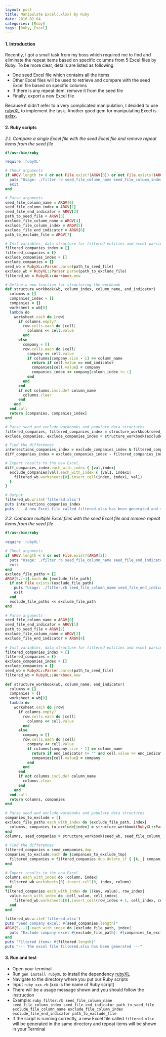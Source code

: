 ```yaml
---
layout: post
title: Manipulate Excel(.xlsx) by Ruby
date: 2016-02-04
categories: [Ruby]
tags: [Ruby, Excel]
---
```


#### 1. Introduction

Recently, I got a small task from my boss which required me to find and eliminate the repeat items based on specific columns from 5 Excel files by Ruby. To be more clear, details are listed as following:

- One seed Excel file which contains all the items
- Other Excel files will be used to retrieve and compare with the seed Excel file based on specific columns
- If there is any repeat item, remove it from the seed file
- Finally, export a new Excel file

Because it didn't refer to a very complicated manipulation, I decided to use [rubyXL](https://github.com/weshatheleopard/rubyXL) to implement the task. Another good gem for manipulating Excel is [axlsx](https://github.com/randym/axlsx). 

#### 2. Ruby scripts

*2.1. Compare a single Excel file with the seed Excel file and remove repeat items from the seed file*
 
```ruby
#!/usr/bin/ruby

require 'rubyXL'

# Check arguments
if ARGV.length != 8 or not File.exist?(ARGV[3]) or not File.exists?(ARGV[7])
  puts "Usage: ./filter.rb seed_file_column_name seed_file_column_index seed_file_end_indicator path_to_seed_file exclude_file_column_name exclude_file_column_index exclude_file_end_indicator path_to_exclude_file"
  exit
end

# Parse arguments
seed_file_column_name = ARGV[0]
seed_file_column_index = ARGV[1]
seed_file_end_indicator = ARGV[2]
path_to_seed_file = ARGV[3]
exclude_file_column_name = ARGV[4]
exclude_file_column_index = ARGV[5] 
exclude_file_end_indicator = ARGV[6]
path_to_exclude_file = ARGV[7]

# Init variables, data structure for filtered entities and excel parsing
filtered_companies_index = []
filtered_companies = {}
exclude_companies_index = []
exclude_companies = {}
seed_wb = RubyXL::Parser.parse(path_to_seed_file)
exclude_wb = RubyXL::Parser.parse(path_to_exclude_file)
filtered_wb = RubyXL::Workbook.new

# Define a new function for structuring the workbook
def structure_workbook(wb, column_index, column_name, end_indicator)
  columns = []
  companies_index = []
  companies = {}
  worksheet = wb[0]
  lambda do
    worksheet.each do |row|
      if columns.empty?
        row.cells.each do |cell|
          columns << cell.value
        end
      else
        company = []
        row.cells.each do |cell|
          company << cell.value
          if columns[company.size - 1] == column_name
            return if cell.value == end_indicator
            companies[cell.value] = company
            companies_index << company[column_index.to_i]
          end
        end
      end
      if not columns.include? column_name
        columns.clear
      end
    end
  end.call
  return [companies, companies_index]
end

# Parse seed and exclude workbooks and populate data structures
filtered_companies, filtered_companies_index = structure_workbook(seed_wb, seed_file_column_index, seed_file_column_name, seed_file_end_indicator)
exclude_companies, exclude_companies_index = structure_workbook(exclude_wb, exclude_file_column_index, exclude_file_column_name, exclude_file_end_indicator)

# Find the differences
intersections_companies_index = exclude_companies_index & filtered_companies_index
diff_companies_index = exclude_companies_index - filtered_companies_index

# Export results to the new Excel
diff_companies_index.each_with_index { |val,index|
  exclude_companies[val].each_with_index { |val1, index1|
    filtered_wb.worksheets[0].insert_cell(index, index1, val1)
  }
}

# Output
filtered_wb.write('filtered.xlsx')
puts intersections_companies_index
puts '---A new Excel file called filtered.xlsx has been generated and repeat items are shown above!---'
```


*2.2. Compare multiple Excel files with the seed Excel file and remove repeat items from the seed file* 

```ruby
#!/usr/bin/ruby
​
require 'rubyXL'
​
# Check arguments
if ARGV.length < 6 or not File.exist?(ARGV[2])
  puts "Usage: ./filter.rb seed_file_column_name seed_file_end_indicator path_to_seed_file exclude_file_column_name exclude_file_end_indicator path_to_exclude_file path_to_exclude_file .."
  exit
end
exclude_file_paths = []
ARGV[5..-1].each do |exclude_file_path|
  if not File.exists?(exclude_file_path)
    puts "Usage: ./filter.rb seed_file_column_name seed_file_end_indicator path_to_seed_file exclude_file_column_name exclude_file_end_indicator path_to_exclude_file path_to_exclude_file .."
    exit
  end
  exclude_file_paths << exclude_file_path
end
​
# Parse arguments
seed_file_column_name = ARGV[0]
seed_file_end_indicator = ARGV[1]
path_to_seed_file = ARGV[2]
exclude_file_column_name = ARGV[3]
exclude_file_end_indicator = ARGV[4]
​
# Init variables, data structure for filtered entities and excel parsing
filtered_companies_index = []
filtered_companies = {}
exclude_companies_index = []
exclude_companies = {}
seed_wb = RubyXL::Parser.parse(path_to_seed_file)
filtered_wb = RubyXL::Workbook.new
​
def structure_workbook(wb, column_name, end_indicator)
  columns = []
  companies = {}
  worksheet = wb[0]
  lambda do
    worksheet.each do |row|
      if columns.empty?
        row.cells.each do |cell|
          columns << cell.value
        end
      else
        company = []
        row.cells.each do |cell|
          company << cell.value
          if columns[company.size - 1] == column_name
            return if end_indicator != "" and cell.value == end_indicator
            companies[cell.value] = company
          end
        end
      end
      if not columns.include? column_name
        columns.clear
      end
    end
  end.call
  return columns, companies
end
​
# Parse seed and exclude workbooks and populate data structures
companies_to_exclude = []
exclude_file_paths.each_with_index do |exclude_file_path, index|
  columns, companies_to_exclude[index] = structure_workbook(RubyXL::Parser.parse(exclude_file_path), exclude_file_column_name, exclude_file_end_indicator)
end
columns, seed_companies = structure_workbook(seed_wb, seed_file_column_name, seed_file_end_indicator)
​
# Find the differences
filtered_companies = seed_companies.dup
companies_to_exclude.each do |companies_to_exclude_tmp|
  filtered_companies = filtered_companies.dup.delete_if { |k,_| companies_to_exclude_tmp.key?(k) }
end
​
# Import results to the new Excel
columns.each_with_index do |column, index|
  filtered_wb.worksheets[0].insert_cell(0, index, column)
end
filtered_companies.each_with_index do |(key, value), row_index|
  value.each_with_index do |cell_value, cell_index|
    filtered_wb.worksheets[0].insert_cell(row_index + 1, cell_index, cell_value)
  end
end
​
filtered_wb.write('filtered.xlsx')
puts "Seed company excel: #{seed_companies.length}"
ARGV[5..-1].each_with_index do |exclude_file_path, index|
  puts "Exclude company excel #{exclude_file_path}: #{companies_to_exclude[index].length}"
end
puts "Filtered items: #{filtered.length}"
puts "--- The excel file filtered.xlsx has been generated ---"
```

#### 3. Run and test

- Open your terminal
- Run `gem install rubyXL` to install the dependency [rubyXL](https://github.com/weshatheleopard/rubyXL)
- Navigate to the directory where you put our Ruby scripts
- Input `ruby xxx.rb` (xxx is the name of Ruby script)
- There will be a usage message shown and you should follow the instruction
- Example: `ruby filter.rb seed_file_column_name seed_file_column_index seed_file_end_indicator path_to_seed_file exclude_file_column_name exclude_file_column_index exclude_file_end_indicator path_to_exclude_file`
- If the script is running correctly, a new Excel file called `filtered.xlsx` will be generated in the same directory and repeat items will be shown in your Terminal
